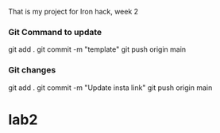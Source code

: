 That is my project for Iron hack, week 2

### Git Command to update 

git add . 
git commit -m "template"
git push origin main


### Git changes

git add . 
git commit -m "Update insta link"
git push origin main


# lab2
